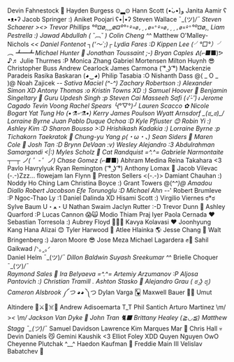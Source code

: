Devin Fahnestock 🫠
Hayden Burgess ⊙▂⊙
Hann Scott (•̀ᴗ•́)و
Janita Aamir ʕ •ᴥ•ʔ
Jacob Springer :)
Aniket Poojari ʕ•|•ʔ
Steven Wallace ¯\_(ツ)_/¯
Steven Schaerer ><>
Trevor Phillips °º¤ø,¸¸,ø¤º°`°º¤ø,¸,ø¤°º¤ø,¸¸,ø¤º°`°º¤ø,¸
Liam Pestrella :)
Jawad Abdullah ( ˘︹˘ )
Colin Cheng ^_^
Matthew O'Malley-Nichols <*<
Daniel Fontenot ┐(‘～`;)┌
Lydia Fares :D
Kippen Lee (╯°□°）╯︵ ┻━┻
Michael Hunter 🍕
Jonathan Toussaint ;-)
Bryan Caples ᕕ(⌐■*■)ᕗ ♪♬
Julie Thurmes :P
Monica Zhang
Gabriel Mortensen
Milton Huynh 😎
Christopher Buss
Andrew Cearlock
James Carmona ( ͡° ͜ʖ ͡°)
Mackenzie Paradeis
Rasika Baskaran (◕‿◕)
Philip Tasabia :O
Nishanth Dass @( _ O _ )@
Noah Zajicek -*-
Sativa Maciel (^-^)
Zachary Robertson :)
Alexander Simon XD
Antony Thomas :o
Kristin Towns XD :)
Samuel Hoover 🔮
Benjamin Singeltary 👻
Guru Updesh Singh :p
Steven Cai
Masseeh Safi (ง'̀-'́)ง
Jerome Cagado 
Tevin Voong
Rachel Spears ╰(*°▽°*)╯
Lauren Scacco ✿
Nicole Bogart
Yat Tung Ho (•⚗৺⚗•)
Kerry James Poulson
Wyatt Arnsdorf \_(ಠ_ಠ)_/
Lorraine Byrne
Juan Pablo Duque Ochoa :D
Kyle Pfiuster 😊
Robin Yi :)
Ashley Kim :D
Sharon Bousso >:D
Hrishikash Kadakia :)
Lorraine Byrne :p
Tichakorn Taekratok 🙏
Chung-yu Yang ρ(・ω・、)
Sean Siders 🫠
Maren Cole 🐎
Josh Tan :D
Brynn DeVaan :v)
Wesley Alejandro :3
Abdulrahman Samargandi <|:)
Myles Scholz 🦎
Cat Randquist =^.^=
Gabriele Narmontaite ┬─┬ ノ( ゜-゜ノ)
Chase Gomez (⌐■*■)
Abhram Medina
Reina Takahara <3
Pavlo Havrylyuk
Ryan Remington ( ͡° ͜ʖ ͡°)
Anthony Lomax 😤
Jacob Vilevac (-.-)Zzz...
flowejam
Ian Flynn 👻
Preston Sellers <(-.-)>
Damiant Chauhan :)
Noddy Ho Ching Lam
Christina Boyce :)
Grant Towers @(^_^)@
Amadou Diallo
Robert Jacobson
Efe Torunoglu :D
Michael Ahn -_-'
Robert Brumleve :P
Ngoc-Thao Ly :1
Daniel Dalinda XD
Hisami Scott :)
Virgilio Viernes ಠ*ಠ
Sylve Baum U・ﻌ・U
Nathan Swaim
Jaclyn Rutter :-D
Trevor Dunn 🦖
Ashley Quarford :P
Lucas Cannon  😱🙀
Modio Thiam
Praj Iyer
Paola Cernada ❤️
Sebastian Torresola :)
Aubrey Floyd 🤷🏻‍♀️
Kavya Kolavasi ❤️
Joonhyung Kang
Hana Alizai 😊
Tyler Harwood 👀
Atlee Hlainka 🌎
Jesse Chang 👀
Walt Bringenberg :)
Jaron Moore 😎
Jose Meza
Michael Lagardera ✊🦾
Sahil Gaikwad /ᐠ｡‸｡ᐟ\
Daniel Helm ¯\_(ツ)_/¯
Dillon Baldwin
Suyash Sreekumar ^_^
Brielle Choquer ¯\_(ツ)_/¯    
Raymond Sales 🍜
Ira Belyaeva =^.^= 
Artemiy Arzumanov :P
Aljosa Pantovich :)
Christian Tramill *.*
Ashton Stasko 🦇
Alejandro Grau ( ಠ ͜ʖ ರೃ)
Cameron Alsbrook ༼ つ ◕_◕ ༽つ
Dylan Varga 🂾
Maxwell Bauer 👨‍💻
Umut Altindere 👒⚔🏴☠️🌊
Andrew Adisoemarta T_T
Phil Santich
Arturo Martinez  \m/ >_< \m/
Jackson Van Dyke 🍞
John Tran 🐈‍⬛
Brittany Healey (≧◡≦)
Matthew Stagg ¯\_(ツ)_/¯
Samuel Davidson
Lawrence Kim
Marques Mar 🤣
Chris Hall 💀
Devin Daniels 😼
Gemini Kaushik <3 
Elliot Foley XDD
Quyen Nguyen OwO
Cheyenne Plutchak ^__^
Haedon Kaufman 🍕
Freddie Main III
Velislav Babatchev 🤖
